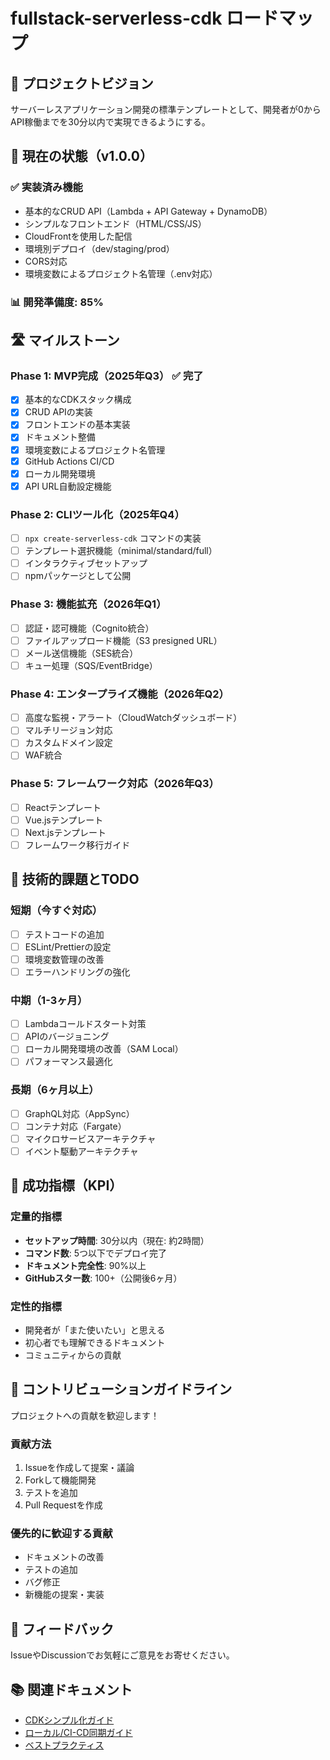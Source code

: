 # fullstack-serverless-cdk ロードマップ

## 🎯 プロジェクトビジョン

サーバーレスアプリケーション開発の標準テンプレートとして、開発者が0からAPI稼働までを30分以内で実現できるようにする。

## 🚀 現在の状態（v1.0.0）

### ✅ 実装済み機能
- 基本的なCRUD API（Lambda + API Gateway + DynamoDB）
- シンプルなフロントエンド（HTML/CSS/JS）
- CloudFrontを使用した配信
- 環境別デプロイ（dev/staging/prod）
- CORS対応
- 環境変数によるプロジェクト名管理（.env対応）

### 📊 開発準備度: 85%

## 🛣️ マイルストーン

### Phase 1: MVP完成（2025年Q3） ✅ 完了
- [x] 基本的なCDKスタック構成
- [x] CRUD APIの実装
- [x] フロントエンドの基本実装
- [x] ドキュメント整備
- [x] 環境変数によるプロジェクト名管理
- [x] GitHub Actions CI/CD
- [x] ローカル開発環境
- [x] API URL自動設定機能

### Phase 2: CLIツール化（2025年Q4）
- [ ] `npx create-serverless-cdk` コマンドの実装
- [ ] テンプレート選択機能（minimal/standard/full）
- [ ] インタラクティブセットアップ
- [ ] npmパッケージとして公開

### Phase 3: 機能拡充（2026年Q1）
- [ ] 認証・認可機能（Cognito統合）
- [ ] ファイルアップロード機能（S3 presigned URL）
- [ ] メール送信機能（SES統合）
- [ ] キュー処理（SQS/EventBridge）

### Phase 4: エンタープライズ機能（2026年Q2）
- [ ] 高度な監視・アラート（CloudWatchダッシュボード）
- [ ] マルチリージョン対応
- [ ] カスタムドメイン設定
- [ ] WAF統合

### Phase 5: フレームワーク対応（2026年Q3）
- [ ] Reactテンプレート
- [ ] Vue.jsテンプレート
- [ ] Next.jsテンプレート
- [ ] フレームワーク移行ガイド

## 📝 技術的課題とTODO

### 短期（今すぐ対応）
- [ ] テストコードの追加
- [ ] ESLint/Prettierの設定
- [ ] 環境変数管理の改善
- [ ] エラーハンドリングの強化

### 中期（1-3ヶ月）
- [ ] Lambdaコールドスタート対策
- [ ] APIのバージョニング
- [ ] ローカル開発環境の改善（SAM Local）
- [ ] パフォーマンス最適化

### 長期（6ヶ月以上）
- [ ] GraphQL対応（AppSync）
- [ ] コンテナ対応（Fargate）
- [ ] マイクロサービスアーキテクチャ
- [ ] イベント駆動アーキテクチャ

## 🌟 成功指標（KPI）

### 定量的指標
- **セットアップ時間**: 30分以内（現在: 約2時間）
- **コマンド数**: 5つ以下でデプロイ完了
- **ドキュメント完全性**: 90%以上
- **GitHubスター数**: 100+（公開後6ヶ月）

### 定性的指標
- 開発者が「また使いたい」と思える
- 初心者でも理解できるドキュメント
- コミュニティからの貢献

## 🤝 コントリビューションガイドライン

プロジェクトへの貢献を歓迎します！

### 貢献方法
1. Issueを作成して提案・議論
2. Forkして機能開発
3. テストを追加
4. Pull Requestを作成

### 優先的に歓迎する貢献
- ドキュメントの改善
- テストの追加
- バグ修正
- 新機能の提案・実装

## 💬 フィードバック

IssueやDiscussionでお気軽にご意見をお寄せください。

## 📚 関連ドキュメント

- [CDKシンプル化ガイド](docs/guides/cdk-simplification.md)
- [ローカル/CI-CD同期ガイド](docs/guides/local-cicd-sync.md)
- [ベストプラクティス](docs/guides/best-practices.md)